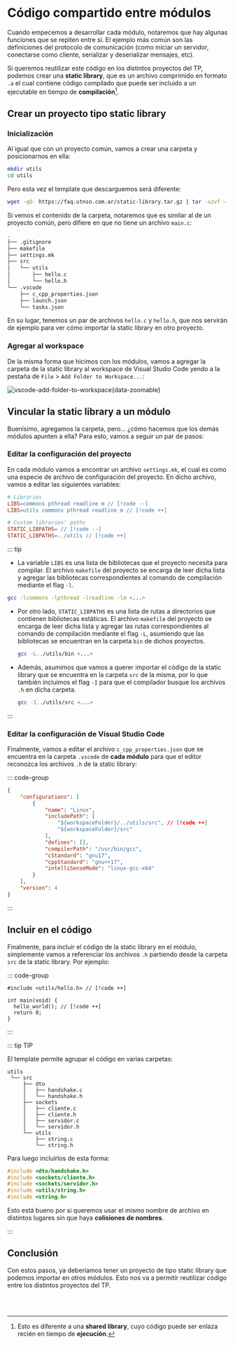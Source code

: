 # Código compartido entre módulos

Cuando empecemos a desarrollar cada módulo, notaremos que hay algunas funciones
que se repiten entre sí. El ejemplo más común son las definiciones del protocolo
de comunicación (como iniciar un servidor, conectarse como cliente, serializar y
deserializar mensajes, etc).

Si queremos reutilizar este código en los distintos proyectos del TP, podemos
crear una **static library**, que es un archivo comprimido en formato `.a` el
cual contiene código compilado que puede ser incluido a un ejecutable en tiempo
de **compilación**[^1].

## Crear un proyecto tipo static library

### Inicialización

Al igual que con un proyecto común, vamos a crear una carpeta y posicionarnos en
ella:

```bash
mkdir utils
cd utils
```

Pero esta vez el template que descarguemos será diferente:

```bash
wget -qO- https://faq.utnso.com.ar/static-library.tar.gz | tar -xzvf - --strip-components 1
```

Si vemos el contenido de la carpeta, notaremos que es similar al de un proyecto
común, pero difiere en que no tiene un archivo `main.c`:

```bash
.
├── .gitignore
├── makefile
├── settings.mk
├── src
│   └── utils
│       ├── hello.c
│       └── hello.h
└── .vscode
    ├── c_cpp_properties.json
    ├── launch.json
    └── tasks.json
```

En su lugar, tenemos un par de archivos `hello.c` y `hello.h`, que nos servirán
de ejemplo para ver cómo importar la static library en otro proyecto.

### Agregar al workspace

De la misma forma que hicimos con los módulos, vamos a agregar la carpeta de la
static library al workspace de Visual Studio Code yendo a la pestaña de
`File` > `Add Folder to Workspace...`:

![vscode-add-folder-to-workspace](/img/guias/estructura/codigo-compartido/vscode-add-folder-to-workspace.png){data-zoomable}

## Vincular la static library a un módulo

Buenísimo, agregamos la carpeta, pero... ¿cómo hacemos que los demás módulos
apunten a ella? Para esto, vamos a seguir un par de pasos:

### Editar la configuración del proyecto

En cada módulo vamos a encontrar un archivo `settings.mk`, el cual es como una
especie de archivo de configuración del proyecto. En dicho archivo, vamos a
editar las siguientes variables:

```makefile
# Libraries
LIBS=commons pthread readline m // [!code --]
LIBS=utils commons pthread readline m // [!code ++]

# Custom libraries' paths
STATIC_LIBPATHS= // [!code --]
STATIC_LIBPATHS=../utils // [!code ++]
```

::: tip

- La variable `LIBS` es una lista de bibliotecas que el proyecto necesita para
  compilar. El archivo `makefile` del proyecto se encarga de leer dicha lista y
  agregar las bibliotecas correspondientes al comando de compilación mediante el
  flag `-l`.

```bash
gcc -lcommons -lpthread -lreadline -lm <...>
```

- Por otro lado, `STATIC_LIBPATHS` es una lista de rutas a directorios que
  contienen bibliotecas estáticas. El archivo `makefile` del proyecto se encarga
  de leer dicha lista y agregar las rutas correspondientes al comando de
  compilación mediante el flag `-L`, asumiendo que las bibliotecas se encuentran
  en la carpeta `bin` de dichos proyectos.

    ```bash
  gcc -L../utils/bin <...>
  ```

- Además, asumimos que vamos a querer importar el código de la static library
  que se encuentra en la carpeta `src` de la misma, por lo que también incluimos
  el flag `-I` para que el compilador busque los archivos `.h` en dicha carpeta.

  ```bash
  gcc -I../utils/src <...>
  ```

:::

### Editar la configuración de Visual Studio Code

Finalmente, vamos a editar el archivo `c_cpp_properties.json` que se encuentra
en la carpeta `.vscode` de **cada módulo** para que el editor reconozca los
archivos `.h` de la static library:

::: code-group

```json [c_cpp_properties.json]
{
    "configurations": [
        {
            "name": "Linux",
            "includePath": [
                "${workspaceFolder}/../utils/src", // [!code ++]
                "${workspaceFolder}/src"
            ],
            "defines": [],
            "compilerPath": "/usr/bin/gcc",
            "cStandard": "gnu17",
            "cppStandard": "gnu++17",
            "intelliSenseMode": "linux-gcc-x64"
        }
    ],
    "version": 4
}
```

:::


## Incluir en el código

Finalmente, para incluir el código de la static library en el módulo,
simplemente vamos a referenciar los archivos `.h` partiendo desde la carpeta
`src` de la static library. Por ejemplo:


::: code-group

```c:line-numbers [main.c]
#include <utils/hello.h> // [!code ++]

int main(void) {
  hello_world(); // [!code ++]
  return 0;
}
```
:::


::: tip TIP

El template permite agrupar el código en varias carpetas:

```
utils
 └── src
     ├── dto
     │   ├── handshake.c
     │   └── handshake.h
     ├── sockets
     │   ├── cliente.c
     │   ├── cliente.h
     │   ├── servidor.c
     │   └── servidor.h
     └── utils
         ├── string.c
         └── string.h
```
Para luego incluirlos de esta forma:

```c
#include <dto/handshake.h>
#include <sockets/cliente.h>
#include <sockets/servidor.h>
#include <utils/string.h>
#include <string.h>
```

Esto está bueno por si queremos usar el mismo nombre de archivo en distintos
lugares sin que haya **colisiones de nombres**.

:::

## Conclusión

Con estos pasos, ya deberíamos tener un proyecto de tipo static library que
podemos importar en otros módulos. Esto nos va a permitir reutilizar código
entre los distintos proyectos del TP.

<br><br>

[^1]: Esto es diferente a una **shared library**, cuyo código puede ser enlaza
  recién en tiempo de **ejecución**.
